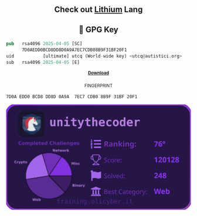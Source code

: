 <div align="center">
    
## Check out [Lithium](https://codeberg.org/Lithium) Lang

## 🔐 GPG Key

</div>

```rs
pub   rsa4096 2025-04-05 [SC]
      7D0AEDD0BCD8DD8D0A9A7EC7CDB08B9F31BF20F1
uid           [ultimate] utcq (World-wide key) <utcq@autistici.org>
sub   rsa4096 2025-04-05 [E]
```

<div align="center">

<sub>

[**Download**](https://github.com/utcq/utcq/raw/refs/heads/main/assets/utcq2.gpg)

</sub>

    
<sub> FINGERPRINT </sub>
</div>

```rs
7D0A EDD0 BCD8 DD8D 0A9A  7EC7 CDB0 8B9F 31BF 20F1
```

<div align="center">
    <img src="https://raw.githubusercontent.com/utcq/ocbadge/main/card.svg"/>
</div>
